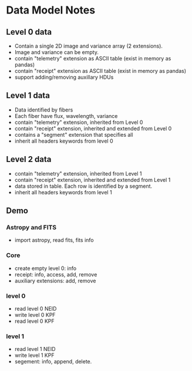 # Data Model Notes

## Level 0 data

- Contain a single 2D image and variance array (2 extensions).
- Image and variance can be empty.
- contain "telemetry" extension as ASCII table (exist in memory as pandas)
- contain "receipt" extension as ASCII table (exist in memory as pandas)
- support adding/removing auxillary HDUs

## Level 1 data

- Data identified by fibers
- Each fiber have flux, wavelength, variance
- contain "telemetry" extension, inherited from Level 0
- contain "receipt" extension, inherited and extended from Level 0
- contains a "segment" extension that specifies all
- inherit all headers keywords from level 0

## Level 2 data

- contain "telemetry" extension, inherited from Level 1
- contain "receipt" extension, inherited and extended from Level 1
- data stored in table. Each row is identified by a segment.
- inherit all headers keywords from level 1

## Demo

### Astropy and FITS

- import astropy, read fits, fits info

### Core

- create empty level 0: info
- receipt: info, access, add, remove
- auxiliary extensions: add, remove

### level 0

- read level 0 NEID
- write level 0 KPF
- read level 0 KPF

### level 1

- read level 1 NEID
- write level 1 KPF
- segement: info, append, delete.
